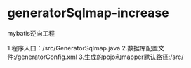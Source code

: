 # generatorSqlmap-increase
mybatis逆向工程

1.程序入口：/src/GeneratorSqlmap.java
2.数据库配置文件:/generatorConfig.xml
3.生成的pojo和mapper默认路径:/src/

